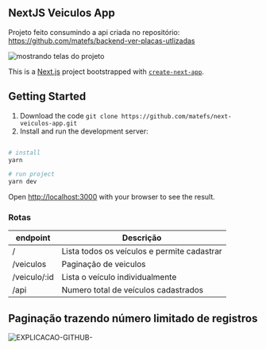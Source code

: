 ## NextJS Veiculos App 

Projeto feito consumindo a api criada no repositório: https://github.com/matefs/backend-ver-placas-utlizadas

![mostrando telas do projeto ](https://user-images.githubusercontent.com/30128774/212561766-51ad35fc-e485-41da-bd3f-e49d62822906.gif)

This is a [Next.js](https://nextjs.org/) project bootstrapped with [`create-next-app`](https://github.com/vercel/next.js/tree/canary/packages/create-next-app).

## Getting Started
1. Download the code ``` git clone https://github.com/matefs/next-veiculos-app.git ``` 
2. Install and run the development server:

```bash

# install
yarn 

# run project
yarn dev 

```

Open [http://localhost:3000](http://localhost:3000) with your browser to see the result.


### Rotas
 
| endpoint  | Descrição |
| ------------- | ------------- |
| /  |  Lista todos os veículos e permite cadastrar  |
| /veiculos  | Paginação de veiculos |
| /veiculo/:id  | Lista o veículo individualmente |
| /api | Numero total de veículos cadastrados |


## Paginação trazendo número limitado de registros

![EXPLICACAO-GITHUB-](https://user-images.githubusercontent.com/30128774/212561128-042bdd25-363c-4b5a-87e8-9ead1df0a8eb.gif)
